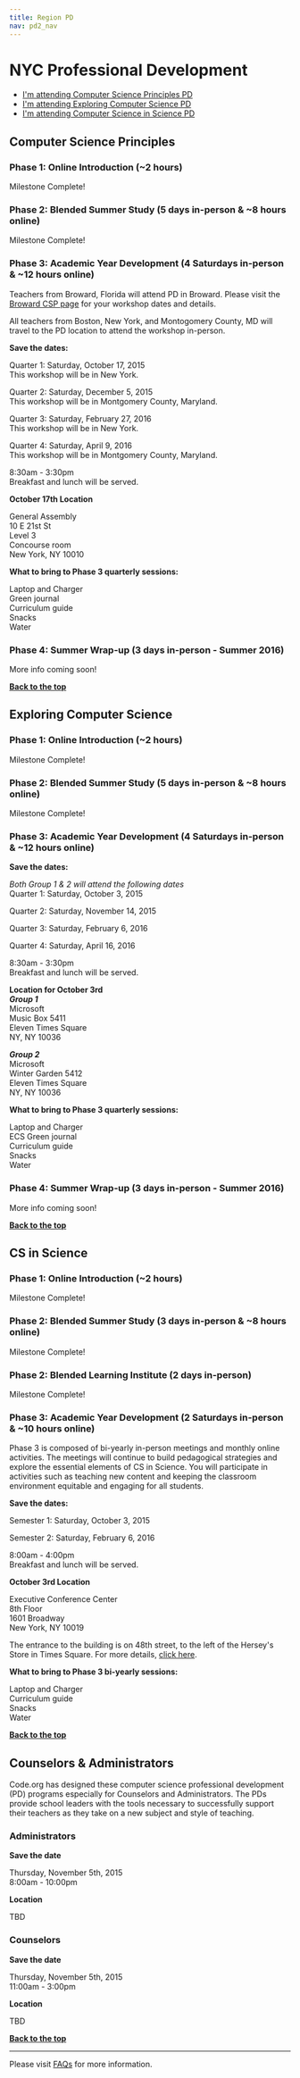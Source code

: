 ```yaml
---
title: Region PD
nav: pd2_nav
---
```

<a id="top"></a>

# NYC Professional Development

- [I'm attending Computer Science Principles PD](#csp)
- [I'm attending Exploring Computer Science PD](#ecs)
- [I'm attending Computer Science in Science PD](#science)

<a id="csp"></a>
## Computer Science Principles

### Phase 1: Online Introduction (~2 hours) ###

Milestone Complete!
### Phase 2: Blended Summer Study (5 days in-person & ~8 hours online) ###

Milestone Complete!
### Phase 3: Academic Year Development (4 Saturdays in-person & ~12 hours online) ###

Teachers from Broward, Florida will attend PD in Broward. Please visit the [Broward CSP page](/educate/pd/15-16/broward)  for your workshop dates and details.

All teachers from Boston, New York, and Montogomery County, MD will travel to the PD location to attend the workshop in-person. 

**Save the dates:**

Quarter 1: Saturday, October 17, 2015<br/>
This workshop will be in New York.

Quarter 2: Saturday, December 5, 2015<br/>
This workshop will be in Montgomery County, Maryland.

Quarter 3: Saturday, February 27, 2016<br/>
This workshop will be in New York.

Quarter 4: Saturday, April 9, 2016<br/>
This workshop will be in Montgomery County, Maryland.

8:30am - 3:30pm
<br/>
Breakfast and lunch will be served.


**October 17th Location**

General Assembly<br/>
10 E 21st St<br/>
Level 3<br/>
Concourse room<br/>
New York, NY 10010

**What to bring to Phase 3 quarterly sessions:**

Laptop and Charger
<br/>
Green journal<br/>
Curriculum guide
<br/>
Snacks
<br/>
Water

### Phase 4: Summer Wrap-up (3 days in-person - Summer 2016) ###

More info coming soon!

[**Back to the top**](#top)


## Exploring Computer Science

### Phase 1: Online Introduction (~2 hours) ###

Milestone Complete!
### Phase 2: Blended Summer Study (5 days in-person & ~8 hours online) ###
Milestone Complete!

### Phase 3: Academic Year Development (4 Saturdays in-person & ~12 hours online) ###

**Save the dates:**<br/>

<i>Both Group 1 & 2 will attend the following dates</i><br/>
Quarter 1: Saturday, October 3, 2015
 
Quarter 2: Saturday, November 14, 2015

Quarter 3: Saturday, February 6, 2016

Quarter 4: Saturday, April 16, 2016

8:30am - 3:30pm
<br/>
Breakfast and lunch will be served.

**Location for October 3rd**<br/>
<i><b>Group 1</i></b><br/>
Microsoft<br/>
Music Box 5411<br/>
Eleven Times Square<br/>
NY, NY 10036

<i><b>Group 2</i></b><br/>
Microsoft<br/>
Winter Garden 5412<br/>
Eleven Times Square<br/>
NY, NY 10036

**What to bring to Phase 3 quarterly sessions:**

Laptop and Charger
<br/>
ECS Green journal<br/>
Curriculum guide
<br/>
Snacks
<br/>
Water

### Phase 4: Summer Wrap-up (3 days in-person - Summer 2016) ###

More info coming soon!

[**Back to the top**](#top)

<a id="science"></a>

## CS in Science

### Phase 1: Online Introduction (~2 hours) ###

Milestone Complete!

### Phase 2: Blended Summer Study (3 days in-person & ~8 hours online) ###
Milestone Complete!
### Phase 2: Blended Learning Institute (2 days in-person) ###



Milestone Complete!


### Phase 3: Academic Year Development (2 Saturdays in-person & ~10 hours online) ###

Phase 3 is composed of bi-yearly in-person meetings and monthly online activities. The meetings will continue to build pedagogical strategies and explore the essential elements of CS in Science. You will participate in activities such as teaching new content and keeping the classroom environment equitable and engaging for all students.


**Save the dates:**

Semester 1: Saturday, October 3, 2015

Semester 2: Saturday, February 6, 2016

8:00am - 4:00pm
<br/>
Breakfast and lunch will be served.

**October 3rd Location**

Executive Conference Center<br/>
8th Floor<br/>
1601 Broadway<br/>
New York, NY 10019<br/>

The entrance to the building is on 48th street, to the left of the Hersey's Store in Times Square. For more details, [click here](http://www.amaconferencecenter.org/new-york-directions-maps.htm).

**What to bring to Phase 3 bi-yearly sessions:**

Laptop and Charger
<br/>
Curriculum guide
<br/>
Snacks
<br/>
Water


[**Back to the top**](#top)


<a id="counselor-admin"></a>


## Counselors & Administrators

Code.org has designed these computer science professional development (PD) programs especially for Counselors and Administrators. The PDs provide school leaders with the tools necessary to successfully support their teachers as they take on a new subject and style of teaching. 


### Administrators

**Save the date**

Thursday, November 5th, 2015  <br/>
8:00am - 10:00pm

**Location**

TBD 


### Counselors

**Save the date**

Thursday, November 5th, 2015 <br/>
11:00am - 3:00pm

**Location**

TBD

[**Back to the top**](#top)

----------
Please visit [FAQs](/educate/pd/faq) for more information.

<br />
<br />